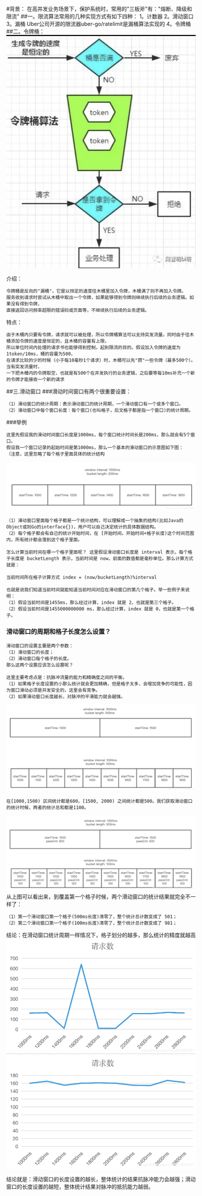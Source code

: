 #背景：
	在高并发业务场景下，保护系统时，常用的"三板斧"有："熔断、降级和限流"
##一。限流算法常用的几种实现方式有如下四种：
	1。计数器
	2。滑动窗口
	3。漏桶 Uber公司开源的限流器uber-go/ratelimit是漏桶算法实现的
	4。令牌桶
##二。令牌桶：
![](tokenBucket.png)

介绍：

    令牌桶是反向的"漏桶"，它是以恒定的速度往木桶里加入令牌，木桶满了则不再加入令牌。
    服务收到请求时尝试从木桶中取出一个令牌，如果能够得到令牌则继续执行后续的业务逻辑。如果没有得到令牌，
    直接返回访问频率超限的错误码或页面等，不继续执行后续的业务逻辑。
特点：

    由于木桶内只要有令牌，请求就可以被处理，所以令牌桶算法可以支持突发流量。同时由于往木桶添加令牌的速度是恒定的，且木桶的容量有上限，
    所以单位时间内处理的请求书也能够得到控制，起到限流的目的。假设加入令牌的速度为 1token/10ms，桶的容量为500，
    在请求比较的少的时候（小于每10毫秒1个请求）时，木桶可以先"攒"一些令牌（最多500个）。当有突发流量时，
    一下把木桶内的令牌取空，也就是有500个在并发执行的业务逻辑，之后要等每10ms补充一个新的令牌才能接收一个新的请求
		
		
##三.滑动窗口
###滑动时间窗口有两个很重要设置：

    （1）滑动窗口的统计周期：表示滑动窗口的统计周期，一个滑动窗口有一个或多个窗口。
    （2）滑动窗口中每个窗口长度：每个窗口(也叫格子，后文格子都是指一个窗口)的统计周期。

###举例

    这里先假设我的滑动时间窗口长度是1000ms，每个窗口统计时间长是200ms，那么就会有5个窗口。
    假设我一个窗口记录的起始时间是第1000ms，那么一个基本的滑动窗口的示意图如下图：
    （注意，这里忽略了每个格子里面具体的统计结构
![](.rate_limit_images/timing_windows.png)

    （1）滑动窗口里面每个格子都是一个统计结构，可以理解成一个抽象的结构(比如Java的Object或则Go的interface{})，用户可以自己决定统计的具体数据结构。
    （2）每个格子都会有自己的统计开始时间，在 [开始时间，开始时间+格子长度)这个时间范围内，所有统计都会落到这个格子里面。
    
    怎么计算当前时间在哪一个格子里面呢？ 这里假设滑动窗口长度是 interval 表示，每个格子长度是 bucketLength 表示，当前时间是 now，前面的数值都是毫秒单位。那么计算方式就是：
    
    当前时间所在格子计算方式 index = (now/bucketLength)%interval
    
    也就是说我们知道当前时间就能知道当前时间对应在滑动窗口的第几个格子。举一些例子来说明：
    （1）假设当前时间是1455ms，那么经过计算，index 就是 2，也就是第三个格子。
    （2）假设当前时间是1455000000000 ms，那么经过计算，index 就是 0，也就是第一个格子。

### 滑动窗口的周期和格子长度怎么设置？

    滑动窗口的设置主要是两个参数：
    （1）滑动窗口的长度；
    （2）滑动窗口每个格子的长度。
    那么这两个设置应该怎么设置呢？
    
    这里主要考虑点是：抗脉冲流量的能力和精确度之间的平衡。
    （1）如果格子长度设置的小那么统计就会更加精确，但是格子太多，会增加竞争的可能性，因为窗口滑动必须是并发安全的，这里会有竞争。
    （2）如果滑动窗口长度越长，对脉冲的平滑能力就会越强。
![](.rate_limit_images/window_bucket1.png)

    在[1000,1500) 区间统计都是600，[1500, 2000) 之间统计都是500。我们获取滑动窗口的统计时候，两者的统计总和都是1100。
![](.rate_limit_images/window_bucket2.png)
从上图可以看出来，到覆盖第一个格子时候，两个滑动窗口的统计结果就完全不一样了：

    （1）第一个滑动窗口第一个格子(500ms长度)清零了，整个统计总计数变成了 501；
    （2）第二个滑动窗口第一个格子(100ms长度)清零了，整个统计总计数变成了 981；
结论：在滑动窗口统计周期一样情况下，格子划分的越多，那么统计的精度就越高
![](.rate_limit_images/high_request.png)
![](.rate_limit_images/stable_request.png)

结论就是：滑动窗口的长度设置的越长，整体统计的结果抗脉冲能力会越强；滑动窗口的长度设置的越短，整体统计结果对脉冲的抵抗能力越弱。